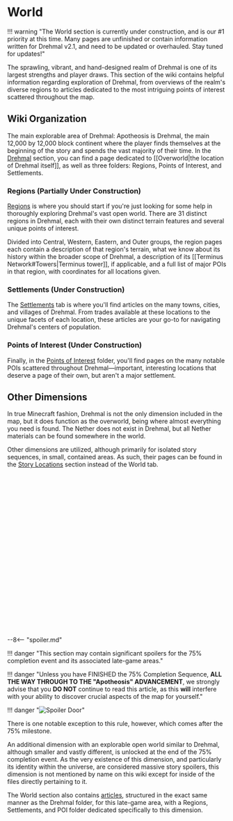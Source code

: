 # World

!!! warning "The World section is currently under construction, and is our #1 priority at this time. Many pages are unfinished or contain information written for Drehmal v2.1, and need to be updated or overhauled. Stay tuned for updates!"

The sprawling, vibrant, and hand-designed realm of Drehmal is one of its largest strengths and player draws. This section of the wiki contains helpful information regarding exploration of Drehmal, from overviews of the realm's diverse regions to articles dedicated to the most intriguing points of interest scattered throughout the map.

## Wiki Organization
The main explorable area of Drehmal: Apotheosis is Drehmal, the main 12,000 by 12,000 block continent where the player finds themselves at the beginning of the story and spends the vast majority of their time. In the [Drehmal](/World/Drehmal/) section, you can find a page dedicated to [[Overworld|the location of Drehmal itself]], as well as three folders: Regions, Points of Interest, and Settlements.

### Regions (Partially Under Construction)
[Regions](/World/Drehmal/Regions/) is where you should start if you're just looking for some help in thoroughly exploring Drehmal's vast open world. There are 31 distinct regions in Drehmal, each with their own distinct terrain features and several unique points of interest. 

Divided into Central, Western, Eastern, and Outer groups, the region pages each contain a description of that region's terrain, what we know about its history within the broader scope of Drehmal, a description of its [[Terminus Network#Towers|Terminus tower]], if applicable, and a full list of major POIs in that region, with coordinates for all locations given. 

### Settlements (Under Construction)
The [Settlements](/World/Drehmal/Settlements/) tab is where you'll find articles on the many towns, cities, and villages of Drehmal. From trades available at these locations to the unique facets of each location, these articles are your go-to for navigating Drehmal's centers of population.

### Points of Interest (Under Construction)
Finally, in the [Points of Interest](/World/Drehmal/Points_of_Interest/) folder, you'll find pages on the many notable POIs scattered throughout Drehmal—important, interesting locations that deserve a page of their own, but aren't a major settlement.

## Other Dimensions
In true Minecraft fashion, Drehmal is not the only dimension included in the map, but it does function as the overworld, being where almost everything you need is found. The Nether does not exist in Drehmal, but all Nether materials can be found somewhere in the world.

Other dimensions are utilized, although primarily for isolated story sequences, in small, contained areas. As such, their pages can be found in the [Story Locations](/Story_and_Features/Story_Locations/) section instead of the World tab.

<br> <br> <br> <br> <br> <br> <br> <br> <br> <br> <br> <br> <br> <br> <br> <br> <br> <br> <br> <br> <br>

--8<-- "spoiler.md"

!!! danger "This section may contain significant spoilers for the 75% completion event and its associated late-game areas."

!!! danger "Unless you have FINISHED the 75% Completion Sequence, **ALL THE WAY THROUGH TO THE "Apotheosis" ADVANCEMENT**, we strongly advise that you **DO NOT** continue to read this article, as this **will** interfere with your ability to discover crucial aspects of the map for yourself."

!!! danger "![Spoiler Door](/assets/img/spoiler_door.png)"

There is one notable exception to this rule, however, which comes after the 75% milestone.

An additional dimension with an explorable open world similar to Drehmal, although smaller and vastly different, is unlocked at the end of the 75% completion event. As the very existence of this dimension, and particularly its identity within the universe, are considered massive story spoilers, this dimension is not mentioned by name on this wiki except for inside of the files directly pertaining to it.

The World section also contains [articles](/World/Post-75_Area/), structured in the exact same manner as the Drehmal folder, for this late-game area, with a Regions, Settlements, and POI folder dedicated specifically to this dimension.
